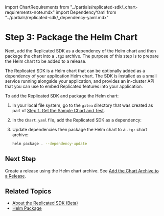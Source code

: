 import ChartRequirements from "../partials/replicated-sdk/_chart-requirements-note.mdx"
import DependencyYaml from "../partials/replicated-sdk/_dependency-yaml.mdx"

# Step 3: Package the Helm Chart

Next, add the Replicated SDK as a dependency of the Helm chart and then package the chart into a `.tgz` archive. The purpose of this step is to prepare the Helm chart to be added to a release.

The Replicated SDK is a Helm chart that can be optionally added as a dependency of your application Helm chart. The SDK is installed as a small service running alongside your application, and provides an in-cluster API that you can use to embed Replicated features into your application.

To add the Replicated SDK and package the Helm chart:

1. In your local file system, go to the `gitea` directory that was created as part of [Step 1: Get the Sample Chart and Test](tutorial-kots-helm-get-chart).

1. In the `Chart.yaml` file, add the Replicated SDK as a dependency:

   <DependencyYaml/>

1. Update dependencies then package the Helm chart to a `.tgz` chart archive:

   ```bash
   helm package . --dependency-update
   ```

## Next Step

Create a release using the Helm chart archive. See [Add the Chart Archive to a Release](tutorial-kots-helm-create-release).

## Related Topics

* [About the Replicated SDK (Beta)](/vendor/replicated-sdk-overview)
* [Helm Package](https://helm.sh/docs/helm/helm_package/)
